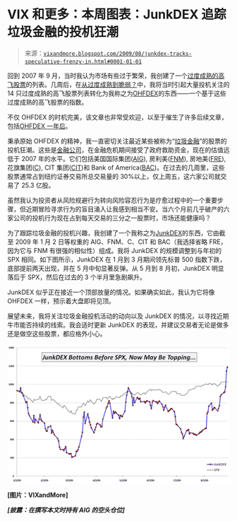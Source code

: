 <!--yml

分类：未分类

日期：2024-05-18 17:31:38

-->

# VIX 和更多：本周图表：JunkDEX 追踪垃圾金融的投机狂潮

> 来源：[`vixandmore.blogspot.com/2009/08/junkdex-tracks-speculative-frenzy-in.html#0001-01-01`](http://vixandmore.blogspot.com/2009/08/junkdex-tracks-speculative-frenzy-in.html#0001-01-01)

回到 2007 年 9 月，当时我认为市场有些过于繁荣，我创建了一个[过度成熟的高飞股票](http://vixandmore.blogspot.com/search/label/Overripe%20High%20Fliers)的列表。几周后，在[从过度成熟到脆弱？](http://vixandmore.blogspot.com/2007/10/from-overripe-to-vulnerable.html)中，我将当时引起大量投机关注的 14 只过度成熟的高飞股票列表转化为我称之为[OHFDEX](http://vixandmore.blogspot.com/search/label/OHFdex)的东西——一个基于这些过度成熟的高飞股票的指数。

不仅 OHFDEX 的时机完美，该文章也非常受欢迎，以至于催生了许多后续文章，包括[OHFDEX 一年后](http://vixandmore.blogspot.com/2008/10/ohfdex-one-year-later.html)。

秉承原始 OHFDEX 的精神，我一直密切关注最近某些被称为“[垃圾金融](http://vixandmore.blogspot.com/search/label/junk%20financials)”的股票的投机狂潮。这些是[金融公司](http://vixandmore.blogspot.com/search/label/financials)，在金融危机期间接受了政府救助资金，现在的估值远低于 2007 年的水平。它们包括美国国际集团([AIG](http://vixandmore.blogspot.com/search/label/AIG)), 房利美([FNM](http://vixandmore.blogspot.com/search/label/FNM)), 房地美([FRE](http://vixandmore.blogspot.com/search/label/FRE)), 花旗集团([C](http://vixandmore.blogspot.com/search/label/C)), CIT 集团([CIT](http://vixandmore.blogspot.com/search/label/CIT))和 Bank of America([BAC](http://vixandmore.blogspot.com/search/label/BAC))。在过去的几周里，这些股票通常占到纽约证券交易所总交易量的 30%以上，仅上周五，这六家公司就交易了 25.3 亿股。

虽然我认为投资者从风险规避行为转向风险容忍行为是疗愈过程中的一个重要步骤，但近期冒险寻求行为的盲目涌入让我感到相当不安。当六个月前几乎破产的六家公司的投机行为现在占到每天交易的三分之一股票时，市场还能健康吗？

为了跟踪垃圾金融的投机兴趣，我创建了一个我称之为[JunkDEX](http://vixandmore.blogspot.com/search/label/JunkDEX)的东西，它由截至 2009 年 1 月 2 日等权重的 AIG、FNM、C、CIT 和 BAC（我选择省略 FRE，因为它与 FNM 有很强的相似性）组成。我将 JunkDEX 的规模调整到与年初的 SPX 相同。如下图所示，JunkDEX 在 1 月到 3 月期间领先标普 500 指数下跌，底部提前两天出现，并在 5 月中旬显著反弹。从 5 月到 8 月初，JunkDEX 明显落后于 SPX，然后在过去的 3 个半月里急剧飙升。

JunkDEX 似乎正在接近一个顶部放量的情况。如果确实如此，我认为它将像 OHFDEX 一样，预示着大盘即将见顶。

展望未来，我将关注垃圾金融投机活动的动向以及 JunkDEX 的情况，以寻找近期牛市能否持续的线索。我会适时更新 JunkDEX 的表现，并建议交易者无论是做多还是做空这些股票，都应格外小心。

![](img/0dc615001e534bb0e2a867fbf02062c4.png)

**[图片：VIXandMore]**

***[披露：在撰写本文时持有 AIG 的空头仓位]***
